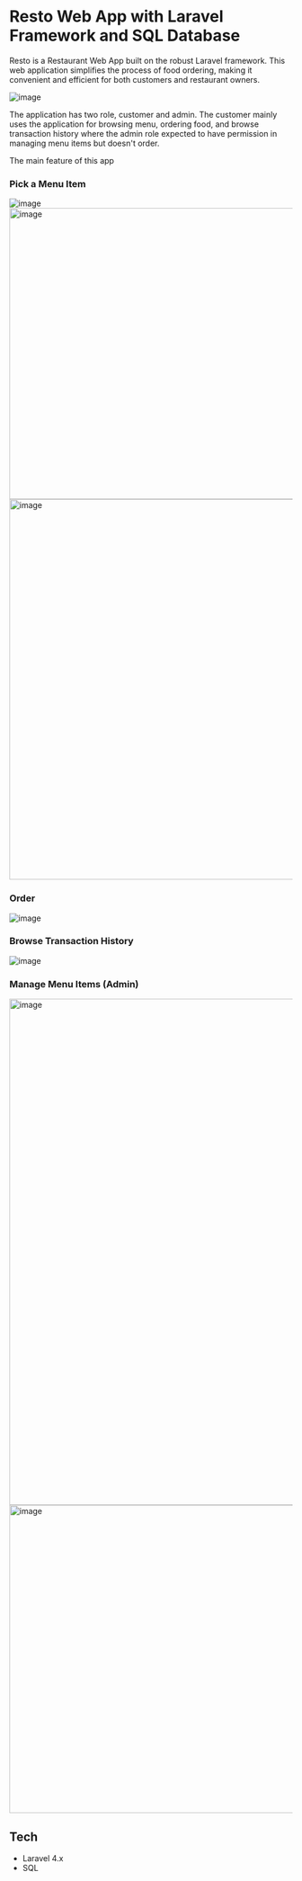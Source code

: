 # Resto Web App with Laravel Framework and SQL Database

Resto is a Restaurant Web App built on the robust Laravel framework. This web application simplifies the process of food ordering, making it convenient and efficient for both customers and restaurant owners.

![image](https://github.com/joshuasir/webprog-lec/assets/71873035/d328ac11-5124-4740-8b9e-fb175139292d)

The application has two role, customer and admin. The customer mainly uses the application for browsing menu, ordering food, and browse transaction history where the admin role expected to have permission in managing menu items but doesn't order.

The main feature of this app 
### Pick a Menu Item
![image](https://github.com/joshuasir/webprog-lec/assets/71873035/7b1ce361-9a0b-4134-86dc-22f7db07986c)
<img width="518" alt="image" src="https://github.com/joshuasir/webprog-lec/assets/71873035/872eb7f6-b650-40d6-9c00-307bce797b24">
<img width="677" alt="image" src="https://github.com/joshuasir/webprog-lec/assets/71873035/4a85d3fb-1e12-4d48-9be2-a6a4a225022f">

### Order
![image](https://github.com/joshuasir/webprog-lec/assets/71873035/5acfd3b6-20bd-4d0e-ac59-d9acfd71321d)

### Browse Transaction History
![image](https://github.com/joshuasir/webprog-lec/assets/71873035/349e412d-89dc-440e-87ae-706f78d39931)

### Manage Menu Items (Admin)
<img width="901" alt="image" src="https://github.com/joshuasir/webprog-lec/assets/71873035/e9e6a554-7d9b-4269-8d88-a75c195ce9c5">
<img width="548" alt="image" src="https://github.com/joshuasir/webprog-lec/assets/71873035/51c674a8-aa28-4578-add6-9fc8ca753ee1">

## Tech
- Laravel 4.x
- SQL
